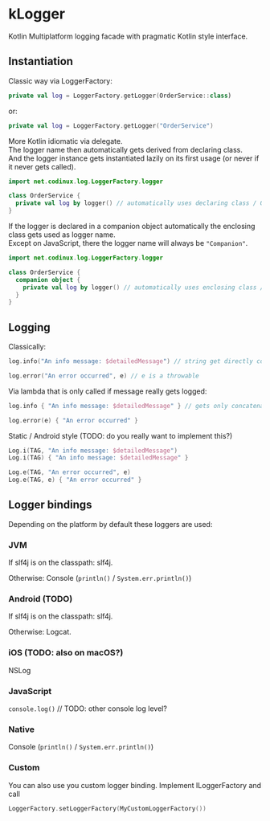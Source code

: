 # kLogger

Kotlin Multiplatform logging facade with pragmatic Kotlin style interface.

## Instantiation

Classic way via LoggerFactory:

```kotlin
private val log = LoggerFactory.getLogger(OrderService::class)
```

or:

```kotlin
private val log = LoggerFactory.getLogger("OrderService")
```

More Kotlin idiomatic via delegate.  
The logger name then automatically gets derived from declaring class.  
And the logger instance gets instantiated lazily on its first usage (or never if it never gets called).

```kotlin
import net.codinux.log.LoggerFactory.logger

class OrderService {
  private val log by logger() // automatically uses declaring class / OrderService::class.name as logger name
}
```

If the logger is declared in a companion object automatically the enclosing class gets used as logger name.  
Except on JavaScript, there the logger name will always be `"Companion"`.

```kotlin
import net.codinux.log.LoggerFactory.logger

class OrderService {
  companion object {
    private val log by logger() // automatically uses enclosing class / OrderService::class.name as logger name (except on JavaScript)
  }
}
``` 

## Logging

Classically:

```kotlin
log.info("An info message: $detailedMessage") // string get directly concatenated, if info level gets logged or not 

log.error("An error occurred", e) // e is a throwable
```

Via lambda that is only called if message really gets logged:
```kotlin
log.info { "An info message: $detailedMessage" } // gets only concatenated if info level gets logged

log.error(e) { "An error occurred" }
```

Static / Android style (TODO: do you really want to implement this?)
```kotlin
Log.i(TAG, "An info message: $detailedMessage")
Log.i(TAG) { "An info message: $detailedMessage" }

Log.e(TAG, "An error occurred", e)
Log.e(TAG, e) { "An error occurred" }
```

## Logger bindings

Depending on the platform by default these loggers are used:

### JVM

If slf4j is on the classpath: slf4j.

Otherwise: Console (`println()` / `System.err.println()`)

### Android (TODO)

If slf4j is on the classpath: slf4j.

Otherwise: Logcat.

### iOS (TODO: also on macOS?)

NSLog

### JavaScript

`console.log()` // TODO: other console log level?

### Native

Console (`println()` / `System.err.println()`)

### Custom

You can also use you custom logger binding.
Implement ILoggerFactory and call
```kotlin
LoggerFactory.setLoggerFactory(MyCustomLoggerFactory())
```